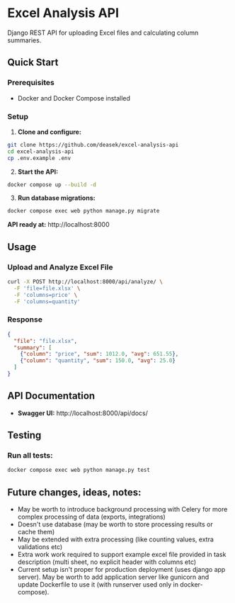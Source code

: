 # Excel Analysis API

Django REST API for uploading Excel files and calculating column summaries.

## Quick Start

### Prerequisites

- Docker and Docker Compose installed

### Setup

1. **Clone and configure:**
```bash
git clone https://github.com/deasek/excel-analysis-api
cd excel-analysis-api
cp .env.example .env
```

2. **Start the API:**
```bash
docker compose up --build -d
```

3. **Run database migrations:**
```bash
docker compose exec web python manage.py migrate
```

**API ready at:** http://localhost:8000

## Usage

### Upload and Analyze Excel File

```bash
curl -X POST http://localhost:8000/api/analyze/ \
  -F 'file=file.xlsx' \
  -F 'columns=price' \
  -F 'columns=quantity'
```

### Response

```json
{
  "file": "file.xlsx",
  "summary": [
    {"column": "price", "sum": 1012.0, "avg": 651.55},
    {"column": "quantity", "sum": 150.0, "avg": 25.0}
  ]
}
```

## API Documentation
- **Swagger UI:** http://localhost:8000/api/docs/

## Testing

### Run all tests:
```bash
docker compose exec web python manage.py test
```

## Future changes, ideas, notes:
- May be worth to introduce background processing with Celery for more complex processing of data (exports, integrations)
- Doesn't use database (may be worth to store processing results or cache them)
- May be extended with extra processing (like counting values, extra validations etc)
- Extra work work required to support example excel file provided in task description (multi sheet, no explicit header with columns etc)
- Current setup isn't proper for production deployment (uses django app server). May be worth to add application server like gunicorn and update Dockerfile to use it (with runserver used only in docker-compose).
